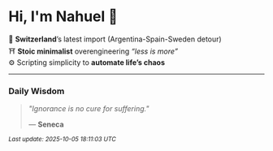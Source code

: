 # Hi, I'm Nahuel :tiger:

📍 **Switzerland**’s latest import (Argentina-Spain-Sweden detour)  
⛩️ **Stoic minimalist** overengineering *“less is more”*  
⚙️ Scripting simplicity to **automate life’s chaos**

---

### Daily Wisdom
> _"Ignorance is no cure for suffering."_  
>
> — **Seneca**

<sub>*Last update: 2025-10-05 18:11:03 UTC*</sub>

